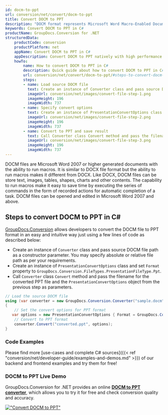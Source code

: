 ```yaml
---
id: docm-to-ppt
url: conversion/net/convert/docm-to-ppt
title: Convert DOCM to PPT
description: "DOCM format represents Microsoft Word Macro-Enabled Document with .docm extension. Learn how to convert DOCM to PPT file programmatically in C# language using GroupDocs.Conversion for .NET library."
keywords: Convert DOCM to PPT in C#
productName: GroupDocs.Conversion for .NET
structuredData:
    productCode: conversion
    productPlatform: net
    appName: Convert DOCM to PPT in C#
    appDescription: Convert DOCM to PPT natively with high performance using C# language and server side GroupDocs.Conversion for .NET APIs, without the use of any software like Microsoft or Open Office.
    howTo:
        name: How to convert DOCM to PPT in C# 
        description: Quick guide about how to convert DOCM to PPT in C# with high performance and accuracy.
        url: conversion/net/convert/docm-to-ppt/#steps-to-convert-docm-to-ppt-in-c
        steps:
        - name: Load source DOCM file 
          text: Create an instance of Converter class and pass source DOCM file path as a constructor parameter. You may specify absolute or relative file path as per your requirements. 
          imageUrl: conversion/net/images/convert-file-step-1.png
          imageHeight: 196
          imageWidth: 737
        - name: Specify convert options 
          text: Create an instance of PresentationConvertOptions class.
          imageUrl: conversion/net/images/convert-file-step-2.png
          imageHeight: 196
          imageWidth: 737
        - name: Convert to PPT and save result 
          text: Call Converter class Convert method and pass the filename for the converted HTML file and the PresentationConvertOptions object from the previous step as parameters.
          imageUrl: conversion/net/images/convert-file-step-3.png
          imageHeight: 196
          imageWidth: 737
---
```


DOCM files are Microsoft Word 2007 or higher generated documents with the ability to run macros. It is similar to DOCX file format but the ability to run macros makes it different from DOCX. Like DOCX, DOCM files can be store text, images, tables, shapes, charts and other contents. The capability to run macros make it easy to save time by executing the series of commands in the form of recorded actions for automatic completion of a task. DOCM files can be opened and edited in Microsoft Word 2007 and above.

## Steps to convert DOCM to PPT in C#

[GroupDocs.Conversion](https://products.groupdocs.com/conversion/net) allows developers to convert the DOCM file to PPT format in an easy and intuitive way just using a few lines of code as described below:

* Create an instance of `Converter` class and pass source DOCM file path as a constructor parameter. You may specify absolute or relative file path as per your requirements. 
* Create an instance of `PresentationConvertOptions` class and set `Format` property to `GroupDocs.Conversion.FileTypes.PresentationFileType.Ppt`.
* Call `Converter` class `Convert` method and pass the filename for the converted PPT file and the `PresentationConvertOptions` object from the previous step as parameters.

```csharp
// Load the source DOCM file
using (var converter = new GroupDocs.Conversion.Converter("sample.docm"))
{
    // Set the convert options for PPT format
   var options = new PresentationConvertOptions { Format = GroupDocs.Conversion.FileTypes.PresentationFileType.Ppt };
    // Convert to PPT format
    converter.Convert("converted.ppt", options);
}
```

### Code Examples

Please find more [use-cases and complete C# sources]({{< ref "conversion/net/developer-guide/examples-and-demos.md" >}}) of our backend and frontend examples and try them for free!

### DOCM to PPT Live Demo

GroupDocs.Conversion for .NET provides an online [**DOCM to PPT converter**](https://products.groupdocs.app/conversion/docm-to-ppt), which allows you to try it for free and check conversion quality and accuracy.

[!["Convert DOCM to PPT"](conversion/net/images/convert-to-ppt/convert-docm-to-ppt.png)](https://products.groupdocs.app/conversion/docm-to-ppt)
